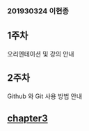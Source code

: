 ### 201930324 이현종

## 1주차
오리엔테이션 및 강의 안내

## 2주차
Github 와 Git 사용 방법 안내

## [chapter3](https://github.com/Brem0827/23-React1/tree/main/src/chapter03)